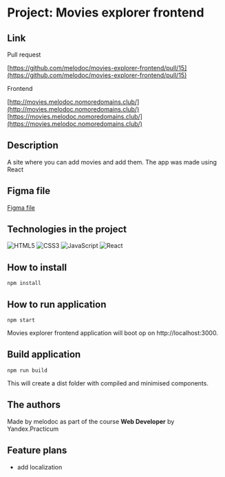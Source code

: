 # Project: Movies explorer frontend

## Link

Pull request

[https://github.com/melodoc/movies-explorer-frontend/pull/15](https://github.com/melodoc/movies-explorer-frontend/pull/15)

Frontend

[http://movies.melodoc.nomoredomains.club/](http://movies.melodoc.nomoredomains.club/)
[https://movies.melodoc.nomoredomains.club/](https://movies.melodoc.nomoredomains.club/)

## Description

A site where you can add movies and add them. The app was made using React

## Figma file

[Figma file](https://drive.google.com/file/d/1iDrhxPx_kNMLmqEjfWUlgAZ4f1b0RSRH/view?usp=sharing)

## Technologies in the project

![HTML5](https://img.shields.io/badge/html5-%23E34F26.svg?style=for-the-badge&logo=html5&logoColor=white) ![CSS3](https://img.shields.io/badge/css3-%231572B6.svg?style=for-the-badge&logo=css3&logoColor=white) ![JavaScript](https://img.shields.io/badge/JavaScript-ffd24a?style=for-the-badge&logo=javascript&logoColor=white) ![React](https://img.shields.io/badge/-ReactJs-61DAFB?logo=react&logoColor=white&style=for-the-badge)

## How to install

``` shell
npm install
```

## How to run application

``` shell
npm start
```

Movies explorer frontend application will boot op on http://localhost:3000.

## Build application

``` shell
npm run build
```

This will create a dist folder with compiled and minimised components.

## The authors

Made by melodoc as part of the course **Web Developer** by Yandex.Practicum

## Feature plans

- add localization

